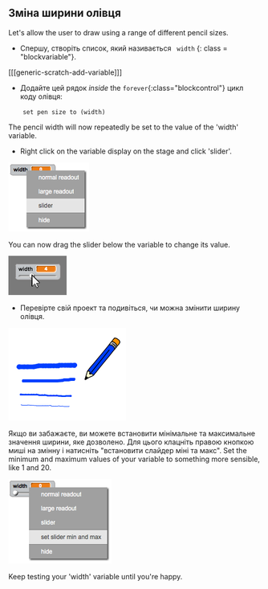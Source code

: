 ## Зміна ширини олівця

Let's allow the user to draw using a range of different pencil sizes.

+ Спершу, створіть список, який називається ` width` {: class = "blockvariable"}.

[[[generic-scratch-add-variable]]]

+ Додайте цей рядок *inside* the `forever`{:class="blockcontrol"} цикл коду олівця:

```blocks
    set pen size to (width)
```

The pencil width will now repeatedly be set to the value of the 'width' variable.

+ Right click on the variable display on the stage and click 'slider'.

![screenshot](images/paint-slider.png)

You can now drag the slider below the variable to change its value.

![screenshot](images/paint-slider-change.png)

+ Перевірте свій проект та подивіться, чи можна змінити ширину олівця.

![screenshot](images/paint-width-test.png)

Якщо ви забажаєте, ви можете встановити мінімальне та максимальне значення ширини, яке дозволено. Для цього клацніть правою кнопкою миші на змінну і натисніть "встановити слайдер міні та макс". Set the minimum and maximum values of your variable to something more sensible, like 1 and 20.

![screenshot](images/paint-slider-max.png)

Keep testing your 'width' variable until you're happy.